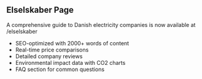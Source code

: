 ## Elselskaber Page

A comprehensive guide to Danish electricity companies is now available at /elselskaber

- SEO-optimized with 2000+ words of content
- Real-time price comparisons
- Detailed company reviews
- Environmental impact data with CO2 charts
- FAQ section for common questions
